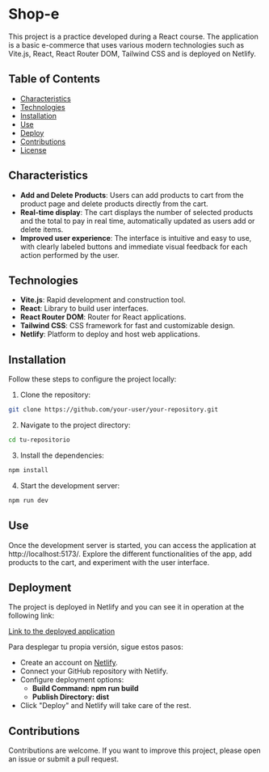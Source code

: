 # Shop-e

This project is a practice developed during a React course. The application is a basic e-commerce that uses various modern technologies such as Vite.js, React, React Router DOM, Tailwind CSS and is deployed on Netlify.

## Table of Contents
- [Characteristics](#characteristics)
- [Technologies](#technologies)
- [Installation](#installation)
- [Use](#use)
- [Deploy](#deploy)
- [Contributions](#contributions)
- [License](#license)

## Characteristics
- **Add and Delete Products**: Users can add products to cart from the product page and delete products directly from the cart.
- **Real-time display**: The cart displays the number of selected products and the total to pay in real time, automatically updated as users add or delete items.
- **Improved user experience**: The interface is intuitive and easy to use, with clearly labeled buttons and immediate visual feedback for each action performed by the user.

## Technologies
- **Vite.js**: Rapid development and construction tool.
- **React**: Library to build user interfaces.
- **React Router DOM**: Router for React applications.
- **Tailwind CSS**: CSS framework for fast and customizable design.
- **Netlify**: Platform to deploy and host web applications.

## Installation
Follow these steps to configure the project locally:

1. Clone the repository:
 ```bash
 git clone https://github.com/your-user/your-repository.git
 ```
2. Navigate to the project directory:
 ```bash
 cd tu-repositorio
 ```
3. Install the dependencies:
```bash
npm install
```
4. Start the development server:
```bash
npm run dev
```

## Use
Once the development server is started, you can access the application at http://localhost:5173/. Explore the different functionalities of the app, add products to the cart, and experiment with the user interface.

## Deployment
The project is deployed in Netlify and you can see it in operation at the following link:

[Link to the deployed application](http://ecommercedc.netlify.app)

Para desplegar tu propia versión, sigue estos pasos:

- Create an account on [Netlify](https://www.netlify.com/).
- Connect your GitHub repository with Netlify.
- Configure deployment options:
    - **Build Command: npm run build**
    - **Publish Directory: dist**
- Click "Deploy" and Netlify will take care of the rest.

## Contributions
Contributions are welcome. If you want to improve this project, please open an issue or submit a pull request.
